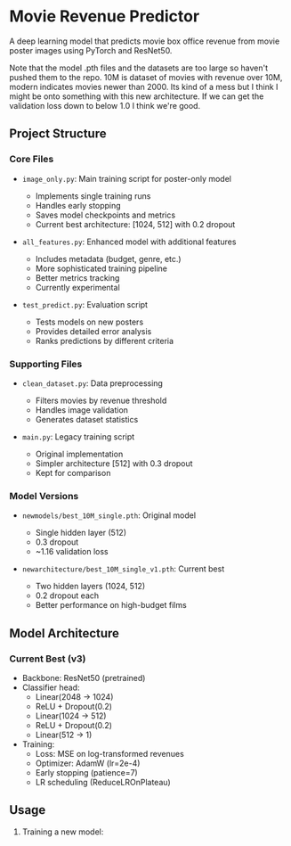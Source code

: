 # Movie Revenue Predictor

A deep learning model that predicts movie box office revenue from movie poster images using PyTorch and ResNet50.

Note that the model .pth files and the datasets are too large so haven't pushed them to the repo. 10M is dataset of movies with revenue over 10M, modern indicates movies newer than 2000.
Its kind of a mess but I think I might be onto something with this new architecture. If we can get the validation loss down to below 1.0 I think we're good.

## Project Structure

### Core Files
- `image_only.py`: Main training script for poster-only model
  - Implements single training runs
  - Handles early stopping
  - Saves model checkpoints and metrics
  - Current best architecture: [1024, 512] with 0.2 dropout

- `all_features.py`: Enhanced model with additional features
  - Includes metadata (budget, genre, etc.)
  - More sophisticated training pipeline
  - Better metrics tracking
  - Currently experimental

- `test_predict.py`: Evaluation script
  - Tests models on new posters
  - Provides detailed error analysis
  - Ranks predictions by different criteria

### Supporting Files
- `clean_dataset.py`: Data preprocessing
  - Filters movies by revenue threshold
  - Handles image validation
  - Generates dataset statistics

- `main.py`: Legacy training script
  - Original implementation
  - Simpler architecture [512] with 0.3 dropout
  - Kept for comparison

### Model Versions
- `newmodels/best_10M_single.pth`: Original model
  - Single hidden layer (512)
  - 0.3 dropout
  - ~1.16 validation loss

- `newarchitecture/best_10M_single_v1.pth`: Current best
  - Two hidden layers (1024, 512)
  - 0.2 dropout each
  - Better performance on high-budget films

## Model Architecture

### Current Best (v3)
- Backbone: ResNet50 (pretrained)
- Classifier head:
  - Linear(2048 → 1024)
  - ReLU + Dropout(0.2)
  - Linear(1024 → 512)
  - ReLU + Dropout(0.2)
  - Linear(512 → 1)
- Training:
  - Loss: MSE on log-transformed revenues
  - Optimizer: AdamW (lr=2e-4)
  - Early stopping (patience=7)
  - LR scheduling (ReduceLROnPlateau)

## Usage

1. Training a new model:
